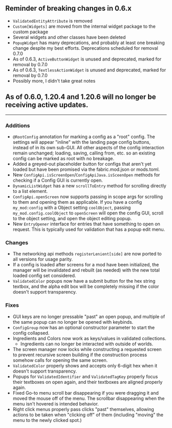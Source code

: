 ## Reminder of breaking changes in 0.6.x
* `ValidatedEntityAttribute` is removed
* `Custom[Widgets]` are moved from the internal widget package to the custom package
* Several widgets and other classes have been deleted
* `PopupWidget` has many deprecations, and probably at least one breaking change despite my best efforts. Deprecations scheduled for removal 0.7.0
* As of 0.6.3, `ActiveButtonWidget` is unused and deprecated, marked for removal by 0.7.0
* As of 0.6.3, `TextlessActionWidget` is unused and deprecated, marked for removal by 0.7.0
* Possibly more, I didn't take great notes

## As of 0.6.0, 1.20.4 and 1.20.6 will no longer be receiving active updates.

-------------------------------------

### Additions
* `@RootConfig` annotation for marking a config as a "root" config. The settings will appear "inline" with the landing page config buttons, instead of in its own sub-GUI. All other aspects of the config interaction remain unchanged; loading, saving, calling from, etc. so an existing config can be marked as root with no breakage.
* Added a greyed-out placeholder button for configs that aren't yet loaded but have been promised via the fabric.mod.json or mods.toml.
* New `ConfigApi.isScreenOpen`/`ConfigApiJava.isSceenOpen` methods for checking if a Config GUI is currently open.
* `DynamicListWidget` has a new `scrollToEntry` method for scrolling directly to a list element.
* `ConfigApi.openScreen` now supports passing in scope args for scrolling to them and opening them as applicable. If you have a config `my_mod:config` with a Object setting `coolObject`, passing `my_mod.config.coolObject` to `openScreen` will open the config GUI, scroll to the object setting, and open the object editing popup.
* New `EntryOpener` interface for entries that have something to open on request. This is typically used for validation that has a popup edit menu.

### Changes
* The networking api methods `registerLenient[side]` are now ported to all versions for usage parity.
* If a config is loaded after screens for a mod have been initialized, the manager will be invalidated and rebuilt (as needed) with the new total loaded config set considered.
* `ValidatedColor` popups now have a submit button for the hex string textbox, and the alpha edit box will be completely missing if the color doesn't support transparency.

### Fixes
* GUI keys are no longer pressable "past" an open popup, and multiple of the same popup can no longer be opened with keybinds.
* `ConfigGroup` now has an optional constructor parameter to start the config collapsed.
* Ingredients and Colors now work as keys/values in validated collections. 
  * Ingredients can no longer be interacted with outside of worlds.
* The screen manager now locks while constructing a requested screen to prevent recursive screen building if the construction process somehow calls for opening the same screen.
* `ValidatedColor` properly shows and accepts only 6-digit hex when it doesn't support transparency.
* Popups for `ValidatedIdentifier` and `ValidatedTagKey` properly focus their textboxes on open again, and their textboxes are aligned properly again.
* Fixed Go-to menu scroll bar disappearing if you were dragging it and moved the mouse off of the menu. The scrollbar disappearing when the menu isn't hovered is intended behavior.
* Right click menus properly pass clicks "past" themselves, allowing actions to be taken when "clicking off" of them (including "moving" the menu to the newly clicked spot.)